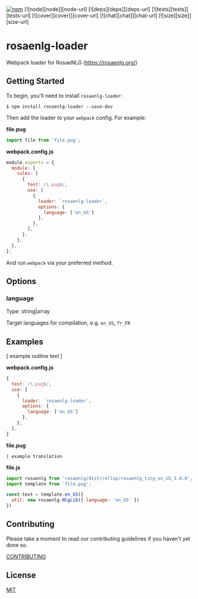 [![npm][npm]][npm-url]
[![node][node]][node-url]
[![deps][deps]][deps-url]
[![tests][tests]][tests-url]
[![cover][cover]][cover-url]
[![chat][chat]][chat-url]
[![size][size]][size-url]

# rosaenlg-loader

Webpack loader for RosaeNLG (https://rosaenlg.org/)

## Getting Started

To begin, you'll need to install `rosaenlg-loader`:

```console
$ npm install rosaenlg-loader --save-dev
```

Then add the loader to your `webpack` config. For example:

**file.pug**

```js
import file from 'file.pug';
```

**webpack.config.js**

```js
module.exports = {
  module: {
    rules: [
      {
        test: /\.pug$/,
        use: [
          {
            loader: `rosaenlg-loader`,
            options: {
              language: ['en_US']
            },
          },
        ],
      },
    ],
  },
};
```

And run `webpack` via your preferred method.

## Options

### language

Type: string|array

Target languages for compilation, e.g. `en_US`, `fr_FR`


## Examples

[ example outline text ]

**webpack.config.js**

```js
{
  test: /\.pug$/,
  use: [
    {
      loader: `rosaenlg-loader`,
      options: {
        language: ['en_US']
      },
    },
  ],
}
```

**file.pug**

```
| example translation
```

**file.js**

```js
import rosaenlg from 'rosaenlg/dist/rollup/rosaenlg_tiny_en_US_3.0.0';
import template from 'file.pug';

const text = template.en_US({
  util: new rosaenlg.NlgLib({ language: 'en_US' })
})
```

## Contributing

Please take a moment to read our contributing guidelines if you haven't yet done so.

[CONTRIBUTING](./.github/CONTRIBUTING.md)

## License

[MIT](./LICENSE)

[npm]: https://img.shields.io/npm/v/@intellihr/rosaenlg-loader.svg
[npm-url]: https://www.npmjs.com/package/@intellihr/rosaenlg-loader

